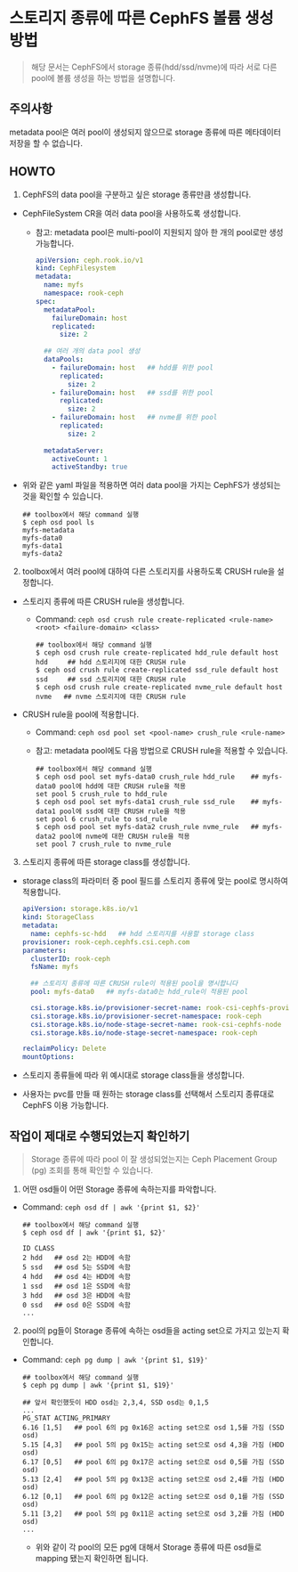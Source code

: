 # 스토리지 종류에 따른 CephFS 볼륨 생성 방법

> 해당 문서는 CephFS에서 storage 종류(hdd/ssd/nvme)에 따라 서로 다른 pool에 볼륨 생성을 하는 방법을 설명합니다.


## 주의사항

metadata pool은 여러 pool이 생성되지 않으므로 storage 종류에 따른 메타데이터 저장을 할 수 없습니다.


## HOWTO

1. CephFS의 data pool을 구분하고 싶은 storage 종류만큼 생성합니다.

- CephFileSystem CR을 여러 data pool을 사용하도록 생성합니다.
  - 참고: metadata pool은 multi-pool이 지원되지 않아 한 개의 pool로만 생성 가능합니다.

    ```yaml
    apiVersion: ceph.rook.io/v1
    kind: CephFilesystem
    metadata:
      name: myfs
      namespace: rook-ceph
    spec:
      metadataPool:
        failureDomain: host
        replicated:
          size: 2
          
      ## 여러 개의 data pool 생성
      dataPools:
        - failureDomain: host   ## hdd를 위한 pool
          replicated:
            size: 2
        - failureDomain: host   ## ssd를 위한 pool
          replicated:
            size: 2
        - failureDomain: host   ## nvme를 위한 pool
          replicated:
            size: 2
      
      metadataServer:
        activeCount: 1
        activeStandby: true
    ``` 

- 위와 같은 yaml 파일을 적용하면 여러 data pool을 가지는 CephFS가 생성되는 것을 확인할 수 있습니다.

    ```shell
    ## toolbox에서 해당 command 실행
    $ ceph osd pool ls
    myfs-metadata
    myfs-data0
    myfs-data1
    myfs-data2
    ```


2. toolbox에서 여러 pool에 대하여 다른 스토리지를 사용하도록 CRUSH rule을 설정합니다.
 
- 스토리지 종류에 따른 CRUSH rule을 생성합니다.
  - Command: `ceph osd crush rule create-replicated <rule-name> <root> <failure-domain> <class>`

    ```shell
    ## toolbox에서 해당 command 실행
    $ ceph osd crush rule create-replicated hdd_rule default host hdd     ## hdd 스토리지에 대한 CRUSH rule
    $ ceph osd crush rule create-replicated ssd_rule default host ssd     ## ssd 스토리지에 대한 CRUSH rule
    $ ceph osd crush rule create-replicated nvme_rule default host nvme   ## nvme 스토리지에 대한 CRUSH rule
    ```

- CRUSH rule을 pool에 적용합니다.
  - Command: `ceph osd pool set <pool-name> crush_rule <rule-name>`
  - 참고: metadata pool에도 다음 방법으로 CRUSH rule을 적용할 수 있습니다.

    ```shell
    ## toolbox에서 해당 command 실행
    $ ceph osd pool set myfs-data0 crush_rule hdd_rule    ## myfs-data0 pool에 hdd에 대한 CRUSH rule을 적용
    set pool 5 crush_rule to hdd_rule
    $ ceph osd pool set myfs-data1 crush_rule ssd_rule    ## myfs-data1 pool에 ssd에 대한 CRUSH rule을 적용
    set pool 6 crush_rule to ssd_rule
    $ ceph osd pool set myfs-data2 crush_rule nvme_rule   ## myfs-data2 pool에 nvme에 대한 CRUSH rule을 적용
    set pool 7 crush_rule to nvme_rule
    ```
  
3. 스토리지 종류에 따른 storage class를 생성합니다. 

- storage class의 파라미터 중 pool 필드를 스토리지 종류에 맞는 pool로 명시하여 적용합니다.

    ```yaml
    apiVersion: storage.k8s.io/v1
    kind: StorageClass
    metadata:
      name: cephfs-sc-hdd   ## hdd 스토리지를 사용할 storage class
    provisioner: rook-ceph.cephfs.csi.ceph.com
    parameters:
      clusterID: rook-ceph
      fsName: myfs
      
      ## 스토리지 종류에 따른 CRUSH rule이 적용된 pool을 명시합니다
      pool: myfs-data0   ## myfs-data0는 hdd_rule이 적용된 pool
    
      csi.storage.k8s.io/provisioner-secret-name: rook-csi-cephfs-provisioner
      csi.storage.k8s.io/provisioner-secret-namespace: rook-ceph
      csi.storage.k8s.io/node-stage-secret-name: rook-csi-cephfs-node
      csi.storage.k8s.io/node-stage-secret-namespace: rook-ceph
    
    reclaimPolicy: Delete
    mountOptions:
    ```
    
- 스토리지 종류들에 따라 위 예시대로 storage class들을 생성합니다.

- 사용자는 pvc를 만들 때 원하는 storage class를 선택해서 스토리지 종류대로 CephFS 이용 가능합니다.


## 작업이 제대로 수행되었는지 확인하기

> Storage 종류에 따라 pool 이 잘 생성되었는지는 Ceph Placement Group (pg) 조회를 통해 확인할 수 있습니다.


1. 어떤 osd들이 어떤 Storage 종류에 속하는지를 파악합니다.
- Command: `ceph osd df | awk '{print $1, $2}'`

    ```shell
    ## toolbox에서 해당 command 실행
    $ ceph osd df | awk '{print $1, $2}'
    
    ID CLASS
    2 hdd   ## osd 2는 HDD에 속함
    5 ssd   ## osd 5는 SSD에 속함
    4 hdd   ## osd 4는 HDD에 속함
    1 ssd   ## osd 1은 SSD에 속함
    3 hdd   ## osd 3은 HDD에 속함
    0 ssd   ## osd 0은 SSD에 속함
    ...
    ```

2. pool의 pg들이 Storage 종류에 속하는 osd들을 acting set으로 가지고 있는지 확인합니다.
- Command: `ceph pg dump | awk '{print $1, $19}'`

    ```shell
    ## toolbox에서 해당 command 실행
    $ ceph pg dump | awk '{print $1, $19}'
    
    ## 앞서 확인했듯이 HDD osd는 2,3,4, SSD osd는 0,1,5
    ...
    PG_STAT ACTING_PRIMARY
    6.16 [1,5]   ## pool 6의 pg 0x16은 acting set으로 osd 1,5를 가짐 (SSD osd)
    5.15 [4,3]   ## pool 5의 pg 0x15는 acting set으로 osd 4,3을 가짐 (HDD osd)
    6.17 [0,5]   ## pool 6의 pg 0x17은 acting set으로 osd 0,5를 가짐 (SSD osd)
    5.13 [2,4]   ## pool 5의 pg 0x13은 acting set으로 osd 2,4를 가짐 (HDD osd)
    6.12 [0,1]   ## pool 6의 pg 0x12은 acting set으로 osd 0,1를 가짐 (SSD osd)
    5.11 [3,2]   ## pool 5의 pg 0x11은 acting set으로 osd 3,2를 가짐 (HDD osd)
    ...
    ```
    - 위와 같이 각 pool의 모든 pg에 대해서 Storage 종류에 따른 osd들로 mapping 됐는지 확인하면 됩니다.


